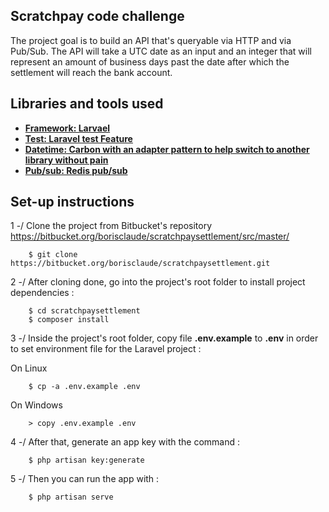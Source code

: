 


## Scratchpay code challenge

The project goal is to build an API that's queryable via HTTP and via Pub/Sub. The API will take a UTC date as an input and an integer that will represent an amount of business days past the date after which the settlement will reach the bank account.


## Libraries and tools used
- **[Framework: Larvael]()**
- **[Test: Laravel test Feature]()**
- **[Datetime: Carbon with an adapter pattern to help switch to another library without pain]()**
- **[Pub/sub: Redis pub/sub]()**


## Set-up instructions
1 -/ Clone the project from Bitbucket's repository https://bitbucket.org/borisclaude/scratchpaysettlement/src/master/
 
```
    $ git clone https://bitbucket.org/borisclaude/scratchpaysettlement.git
```

2 -/ After cloning done, go into the project's root folder to install project dependencies :

```
    $ cd scratchpaysettlement
    $ composer install
```

3 -/ Inside the project's root folder, copy file **.env.example** to **.env** in order to set environment file for the Laravel project :

On Linux

```
    $ cp -a .env.example .env
```

On Windows

```
    > copy .env.example .env
```

4 -/ After that, generate an app key with the command :

```
    $ php artisan key:generate
```

5 -/ Then you can run the app with :

```
    $ php artisan serve
```